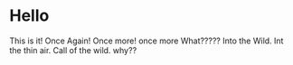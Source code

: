# Hello
This is it!
Once Again!
Once more!
once more
What?????
Into the Wild.
Int the thin air.
Call of the wild. 
why??